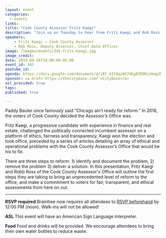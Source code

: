 ```yaml
---
layout: event
categories:
  - events
links:
title: "Cook County Assessor Fritz Kaegi"
description: "Join us on Tuesday to hear from Fritz Kaegi and Rob Ross of the Cook County Assessor's Office to learn about how the CCAO is using transparency to support accountability in assessments. Don't forget to RSVP by noon on Tuesday!"
speakers:
    - Fritz Kaegi – Cook County Assessor
    - Rob Ross, Deputy Assessor, Chief Data Officer
image: /images/events/345-fritz-kaegi.jpg
image_credit:
date: 2019-04-16T18:00:00-05:00
event_id: 345
youtube_id:
agenda: https://docs.google.com/document/d/18T_AIYdqzWS74Eg87D9RizHagJhhvZghteItiIrCkwE/edit?usp=sharing
sponsor: <a href='https://thecitybase.com/'>CityBase</a>
asl_provided: true
tags:
published: true

---
```


Paddy Bauler once famously said “Chicago ain’t ready for reform.” In 2018, the voters of Cook County decided the Assessor’s Office was. 

Fritz Kaegi, a progressive candidate with experience in finance and real estate, challenged the politically connected incumbent assessor on a platform of ethics, fairness and transparency. Kaegi won the election and took office, preceded by a series of articles detailing an array of ethical and operational problems with the Cook County Assessor’s Office that would be his to fix. 

There are three steps to reform: 1) identify and document the problem, 2) remove the problem 3) deliver a solution. In this presentation, Fritz Kaegi and Robb Ross of the Cook County Assessor's Office will outline the first steps they are taking to bring an unprecedented level of reform to the office, and make a commitment to voters for fair, transparent, and ethical assessments from here on out. 


---

**RSVP required** Braintree now requires all attendees to [RSVP beforehand]({{site.rsvp_url}}) by 12:00 PM (noon). Walk-ins will not be allowed!

**ASL** This event will have an American Sign Language interpreter.

**Food** Food and drinks will be provided. We encourage attendees to bring their own water bottles to reduce waste.
